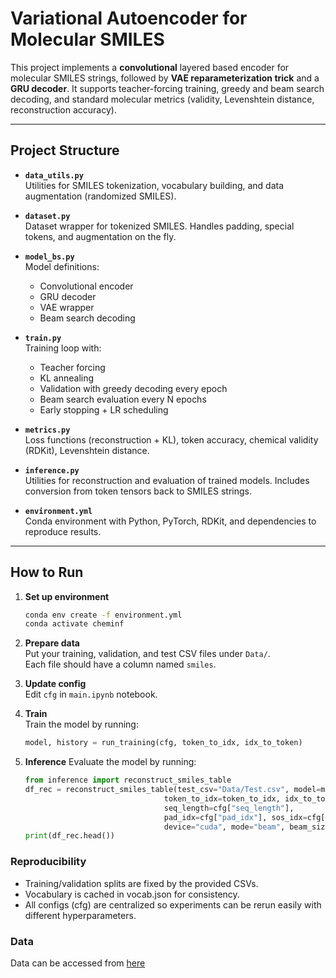 # Variational Autoencoder for Molecular SMILES

This project implements a **convolutional** layered based encoder for molecular SMILES strings, followed by **VAE reparameterization trick** and a **GRU decoder**. It supports teacher-forcing training, greedy and beam search decoding, and standard molecular metrics (validity, Levenshtein distance, reconstruction accuracy).

---

## Project Structure

- **`data_utils.py`**  
  Utilities for SMILES tokenization, vocabulary building, and data augmentation (randomized SMILES).

- **`dataset.py`**  
  Dataset wrapper for tokenized SMILES. Handles padding, special tokens, and augmentation on the fly.

- **`model_bs.py`**  
  Model definitions:
  - Convolutional encoder
  - GRU decoder
  - VAE wrapper
  - Beam search decoding

- **`train.py`**  
  Training loop with:
  - Teacher forcing  
  - KL annealing  
  - Validation with greedy decoding every epoch  
  - Beam search evaluation every N epochs  
  - Early stopping + LR scheduling

- **`metrics.py`**  
  Loss functions (reconstruction + KL), token accuracy, chemical validity (RDKit), Levenshtein distance.

- **`inference.py`**  
  Utilities for reconstruction and evaluation of trained models. Includes conversion from token tensors back to SMILES strings.

- **`environment.yml`**  
  Conda environment with Python, PyTorch, RDKit, and dependencies to reproduce results.

---

## How to Run

1. **Set up environment**
   ```bash
   conda env create -f environment.yml
   conda activate cheminf

2. **Prepare data**  
Put your training, validation, and test CSV files under `Data/`.  
Each file should have a column named `smiles`.

3. **Update config**  
Edit `cfg` in `main.ipynb` notebook.

4. **Train**  
Train the model by running:
   ```python
   model, history = run_training(cfg, token_to_idx, idx_to_token)

5. **Inference**
   Evaluate the model by running:
   ```python
   from inference import reconstruct_smiles_table
   df_rec = reconstruct_smiles_table(test_csv="Data/Test.csv", model=model,
                                  token_to_idx=token_to_idx, idx_to_token=idx_to_token,
                                  seq_length=cfg["seq_length"],
                                  pad_idx=cfg["pad_idx"], sos_idx=cfg["sos_idx"], eos_idx=cfg["eos_idx"],
                                  device="cuda", mode="beam", beam_size=cfg["beam_size"])
   print(df_rec.head())

### Reproducibility
- Training/validation splits are fixed by the provided CSVs.
-	Vocabulary is cached in vocab.json for consistency.
-	All configs (cfg) are centralized so experiments can be rerun easily with different hyperparameters.

### Data
Data can be accessed from [here](https://drive.google.com/drive/folders/1DPeCl15xXv-mPysPgoZz5EAOHKTJ6_kI?usp=sharing)
